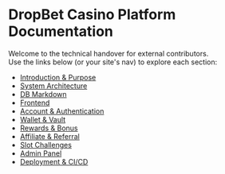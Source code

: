 # DropBet Casino Platform Documentation

Welcome to the technical handover for external contributors.  
Use the links below (or your site's nav) to explore each section:

- [Introduction & Purpose](introduction.md)  
- [System Architecture](system-architecture.md) 
- [DB Markdown](db-schema-documentation.md)   
- [Frontend](frontend.md)  
- [Account & Authentication](authentication.md)  
- [Wallet & Vault](wallet-vault.md)  
- [Rewards & Bonus](rewards-bonus.md)  
- [Affiliate & Referral](affiliate-referral.md)  
- [Slot Challenges](challenges.md)  
- [Admin Panel](admin-panel.md)  
- [Deployment & CI/CD](deployment-cicd.md)